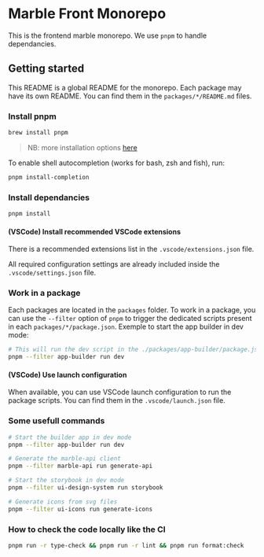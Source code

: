 # Marble Front Monorepo

This is the frontend marble monorepo. We use `pnpm` to handle dependancies.

## Getting started

This README is a global README for the monorepo. Each package may have its own README. You can find them in the `packages/*/README.md` files.

### Install pnpm

```bash
brew install pnpm
```

> NB: more installation options [here](https://pnpm.io/installation)

To enable shell autocompletion (works for bash, zsh and fish), run:

```bash
pnpm install-completion
```

### Install dependancies

```bash
pnpm install
```

#### (VSCode) Install recommended VSCode extensions

There is a recommended extensions list in the `.vscode/extensions.json` file.

All required configuration settings are already included inside the `.vscode/settings.json` file.

### Work in a package

Each packages are located in the `packages` folder. To work in a package, you can use the `--filter` option of `pnpm` to trigger the dedicated scripts present in each `packages/*/package.json`. Exemple to start the app builder in dev mode:

```bash
# This will run the dev script in the ./packages/app-builder/package.json
pnpm --filter app-builder run dev
```

#### (VSCode) Use launch configuration

When available, you can use VSCode launch configuration to run the package scripts. You can find them in the `.vscode/launch.json` file.

### Some usefull commands

```bash
# Start the builder app in dev mode
pnpm --filter app-builder run dev

# Generate the marble-api client
pnpm --filter marble-api run generate-api

# Start the storybook in dev mode
pnpm --filter ui-design-system run storybook

# Generate icons from svg files
pnpm --filter ui-icons run generate-icons
```

### How to check the code locally like the CI

```bash
pnpm run -r type-check && pnpm run -r lint && pnpm run format:check
```
